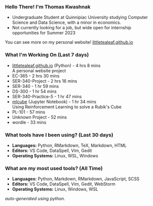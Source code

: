 
### Hello There! I'm Thomas Kwashnak

- Undergraduate Student at Quinnipiac University studying Computer Science and Data Science, with a minor in economics.
- Not currently looking for a job, but wide open for internship opportunities for Summer 2023

You can see more on my personal website! [littletealeaf.github.io](https://littletealeaf.github.io)

### What I'm Working On (Last 7 days)
<ul><li><a href="https://github.com/LittleTealeaf/littletealeaf.github.io">littletealeaf.github.io</a> (Python) - 4 hrs 8 mins<br>A personal website project</li><li>EC-365 - 2 hrs 30 mins</li><li>SER-340-Project - 2 hrs 16 mins</li><li>SER-340 - 1 hr 59 mins</li><li>DS-300 - 1 hr 54 mins</li><li>SER-340-Practice-5 - 1 hr 47 mins</li><li><a href="https://github.com/LittleTealeaf/mlcube">mlcube</a> (Jupyter Notebook) - 1 hr 34 mins<br>Using Reinforcement Learning to solve a Rubik's Cube</li><li>PL-101 - 57 mins</li><li>Unknown Project - 52 mins</li><li>wordle - 33 mins</li></ul>

### What tools have I been using? (Last 30 days)
- **Languages:** Python, RMarkdown, TeX, Markdown, HTML
- **Editors:** VS Code, DataSpell, Vim, Gedit
- **Operating Systems:** Linux, WSL, Windows

### What are my most used tools? (All Time)
- **Languages:** Python, Markdown, RMarkdown, JavaScript, SCSS
- **Editors:** VS Code, DataSpell, Vim, Gedit, WebStorm
- **Operating Systems:** Linux, Windows, WSL

*auto-generated using python.*
